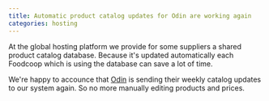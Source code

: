 ```yaml
---
title: Automatic product catalog updates for Odin are working again
categories: hosting
---
```


At the global hosting platform we provide for some suppliers a shared product catalog database.
Because it's updated automatically each Foodcoop which is using the database can save a lot of time.

We're happy to accounce that [Odin](https://www.odin.nl/) is sending their weekly catalog updates to
our system again. So no more manually editing products and prices.
